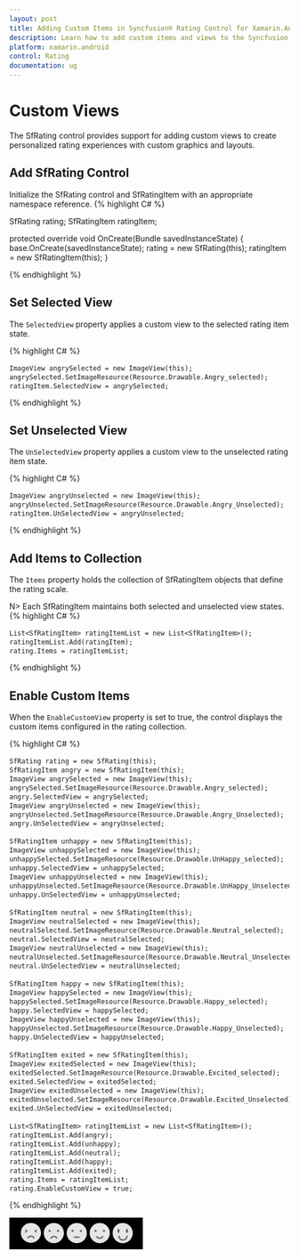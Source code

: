 ```yaml
---
layout: post
title: Adding Custom Items in Syncfusion® Rating Control for Xamarin.Android
description: Learn how to add custom items and views to the Syncfusion Rating control for enhanced user experience
platform: xamarin.android
control: Rating
documentation: ug
---
```


# Custom Views

The SfRating control provides support for adding custom views to create personalized rating experiences with custom graphics and layouts.
## Add SfRating Control

Initialize the SfRating control and SfRatingItem with an appropriate namespace reference.
{% highlight C# %}

SfRating rating;
SfRatingItem ratingItem;

protected override void OnCreate(Bundle savedInstanceState)
{
    base.OnCreate(savedInstanceState);
    rating = new SfRating(this);
    ratingItem = new SfRatingItem(this);
}

{% endhighlight %}

## Set Selected View
 
The `SelectedView` property applies a custom view to the selected rating item state.

{% highlight C# %}

    ImageView angrySelected = new ImageView(this);
    angrySelected.SetImageResource(Resource.Drawable.Angry_selected);
    ratingItem.SelectedView = angrySelected;

{% endhighlight %}

## Set Unselected View
 
The `UnSelectedView` property applies a custom view to the unselected rating item state.

{% highlight C# %}

    ImageView angryUnselected = new ImageView(this);
    angryUnselected.SetImageResource(Resource.Drawable.Angry_Unselected);
    ratingItem.UnSelectedView = angryUnselected;

{% endhighlight %}

## Add Items to Collection

The `Items` property holds the collection of SfRatingItem objects that define the rating scale.

N> Each SfRatingItem maintains both selected and unselected view states.
{% highlight C# %}

    List<SfRatingItem> ratingItemList = new List<SfRatingItem>();
    ratingItemList.Add(ratingItem);
    rating.Items = ratingItemList;

{% endhighlight %}

## Enable Custom Items

When the `EnableCustomView` property is set to true, the control displays the custom items configured in the rating collection.

{% highlight C# %}

    SfRating rating = new SfRating(this);
    SfRatingItem angry = new SfRatingItem(this);
    ImageView angrySelected = new ImageView(this);
    angrySelected.SetImageResource(Resource.Drawable.Angry_selected);			
    angry.SelectedView = angrySelected;
    ImageView angryUnselected = new ImageView(this);
    angryUnselected.SetImageResource(Resource.Drawable.Angry_Unselected);	
    angry.UnSelectedView = angryUnselected;

    SfRatingItem unhappy = new SfRatingItem(this);
    ImageView unhappySelected = new ImageView(this);
    unhappySelected.SetImageResource(Resource.Drawable.UnHappy_selected);
    unhappy.SelectedView = unhappySelected;
    ImageView unhappyUnselected = new ImageView(this);
    unhappyUnselected.SetImageResource(Resource.Drawable.UnHappy_Unselected);
    unhappy.UnSelectedView = unhappyUnselected;

    SfRatingItem neutral = new SfRatingItem(this);
    ImageView neutralSelected = new ImageView(this);
    neutralSelected.SetImageResource(Resource.Drawable.Neutral_selected);
    neutral.SelectedView = neutralSelected;
    ImageView neutralUnselected = new ImageView(this);
    neutralUnselected.SetImageResource(Resource.Drawable.Neutral_Unselected);
    neutral.UnSelectedView = neutralUnselected;

    SfRatingItem happy = new SfRatingItem(this);
    ImageView happySelected = new ImageView(this);
    happySelected.SetImageResource(Resource.Drawable.Happy_selected);
    happy.SelectedView = happySelected;
    ImageView happyUnselected = new ImageView(this);
    happyUnselected.SetImageResource(Resource.Drawable.Happy_Unselected);
    happy.UnSelectedView = happyUnselected;

    SfRatingItem exited = new SfRatingItem(this);
    ImageView exitedSelected = new ImageView(this);
    exitedSelected.SetImageResource(Resource.Drawable.Excited_selected);
    exited.SelectedView = exitedSelected;
    ImageView exitedUnselected = new ImageView(this);
    exitedUnselected.SetImageResource(Resource.Drawable.Excited_Unselected);
    exited.UnSelectedView = exitedUnselected;

    List<SfRatingItem> ratingItemList = new List<SfRatingItem>();
    ratingItemList.Add(angry);
    ratingItemList.Add(unhappy);
    ratingItemList.Add(neutral);
    ratingItemList.Add(happy);
    ratingItemList.Add(exited);
    rating.Items = ratingItemList;
    rating.EnableCustomView = true;

{% endhighlight %}

![Custom Rating Item](images/CustomviewItems.png)
 